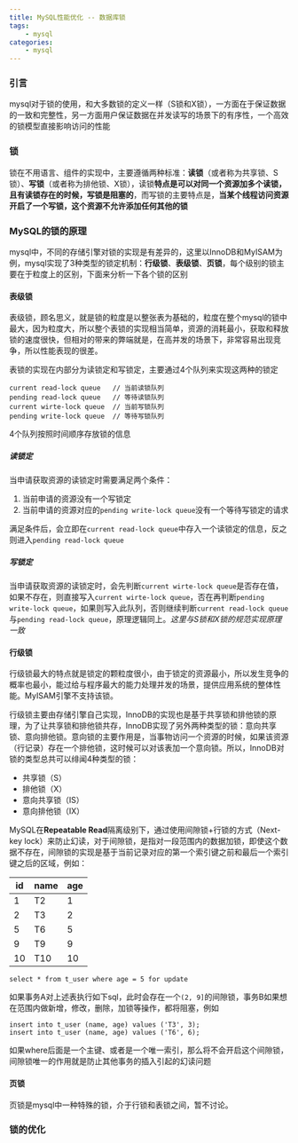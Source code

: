 ```yaml
---
title: MySQL性能优化 -- 数据库锁
tags: 
    - mysql
categories: 
    - mysql
---
```


### 引言

mysql对于锁的使用，和大多数锁的定义一样（S锁和X锁），一方面在于保证数据的一致和完整性，另一方面用户保证数据在并发读写的场景下的有序性，一个高效的锁模型直接影响访问的性能

### 锁

锁在不用语言、组件的实现中，主要遵循两种标准：**读锁**（或者称为共享锁、S锁）、**写锁**（或者称为排他锁、X锁），读锁**特点是可以对同一个资源加多个读锁，且有读锁存在的时候，写锁是阻塞的**，而写锁的主要特点是，**当某个线程访问资源开启了一个写锁，这个资源不允许添加任何其他的锁**

### MySQL的锁的原理

mysql中，不同的存储引擎对锁的实现是有差异的，这里以InnoDB和MyISAM为例，mysql实现了3种类型的锁定机制：**行级锁**、**表级锁**、**页锁**，每个级别的锁主要在于粒度上的区别，下面来分析一下各个锁的区别

#### 表级锁

表级锁，顾名思义，就是锁的粒度是以整张表为基础的，粒度在整个mysql的锁中最大，因为粒度大，所以整个表锁的实现相当简单，资源的消耗最小，获取和释放锁的速度很快，但相对的带来的弊端就是，在高并发的场景下，非常容易出现竞争，所以性能表现的很差。

表锁的实现在内部分为读锁定和写锁定，主要通过4个队列来实现这两种的锁定

```shell
current read-lock queue   // 当前读锁队列
pending read-lock queue   // 等待读锁队列
current wirte-lock queue  // 当前写锁队列
pending write-lock queue  // 等待写锁队列
```

4个队列按照时间顺序存放锁的信息

##### 读锁定

当申请获取资源的读锁定时需要满足两个条件：

1. 当前申请的资源没有一个写锁定
2. 当前申请的资源对应的`pending write-lock queue`没有一个等待写锁定的请求

满足条件后，会立即在`current read-lock queue`中存入一个读锁定的信息，反之则进入`pending read-lock queue`

##### 写锁定

当申请获取资源的读锁定时，会先判断`current wirte-lock queue`是否存在值，如果不存在，则直接写入`current wirte-lock queue`，否在再判断`pending write-lock queue`，如果则写入此队列，否则继续判断`current read-lock queue`与`pending read-lock queue`，原理逻辑同上。*这里与S锁和X锁的规范实现原理一致*

#### 行级锁

行级锁最大的特点就是锁定的颗粒度很小，由于锁定的资源最小，所以发生竞争的概率也最小，能过给与程序最大的能力处理并发的场景，提供应用系统的整体性能。MyISAM引擎不支持该锁。

行级锁主要由存储引擎自己实现，InnoDB的实现也是基于共享锁和排他锁的原理，为了让共享锁和排他锁共存，InnoDB实现了另外两种类型的锁：意向共享锁、意向排他锁。意向锁的主要作用是，当事物访问一个资源的时候，如果该资源（行记录）存在一个排他锁，这时候可以对该表加一个意向锁。所以，InnoDB对锁的类型总共可以绯闻4种类型的锁：

* 共享锁（S）
* 排他锁（X）
* 意向共享锁（IS）
* 意向排他锁（IX）

MySQL在**Repeatable Read**隔离级别下，通过使用间隙锁+行锁的方式（Next-key lock）来防止幻读，对于间隙锁，是指对一段范围内的数据加锁，即使这个数据不存在，间隙锁的实现是基于当前记录对应的第一个索引键之前和最后一个索引键之后的区域，例如：

| id   | name | age  |
| ---- | ---- | ---- |
| 1    | T2   | 1    |
| 2    | T3   | 2    |
| 5    | T6   | 5    |
| 9    | T9   | 9    |
| 10   | T10  | 10   |

```mysql
select * from t_user where age = 5 for update
```

如果事务A对上述表执行如下sql，此时会存在一个`(2, 9]`的间隙锁，事务B如果想在范围内做新增，修改，删除，加锁等操作，都将阻塞，例如

```mysql
insert into t_user (name, age) values ('T3', 3);
insert into t_user (name, age) values ('T6', 6);
```

如果where后面是一个主键、或者是一个唯一索引，那么将不会开启这个间隙锁，间隙锁唯一的作用就是防止其他事务的插入引起的幻读问题

#### 页锁

页锁是mysql中一种特殊的锁，介于行锁和表锁之间，暂不讨论。

### 锁的优化

